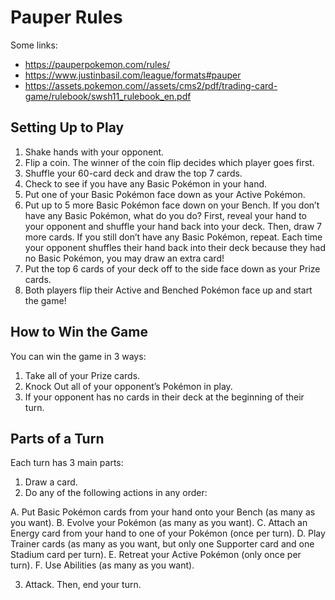 # Pauper Rules

Some links:
* https://pauperpokemon.com/rules/
* https://www.justinbasil.com/league/formats#pauper
* https://assets.pokemon.com//assets/cms2/pdf/trading-card-game/rulebook/swsh11_rulebook_en.pdf

## Setting Up to Play
1. Shake hands with your opponent.
2. Flip a coin. The winner of the coin flip decides which player goes first.
3. Shuffle your 60-card deck and draw the top 7 cards.
4. Check to see if you have any Basic Pokémon in your hand.
5. Put one of your Basic Pokémon face down as your Active Pokémon.
6. Put up to 5 more Basic Pokémon face down on your Bench.
If you don’t have any Basic Pokémon, what do you do? First, reveal your hand to your opponent and shuffle your hand
back into your deck. Then, draw 7 more cards. If you still don’t have any Basic Pokémon, repeat.
Each time your opponent shuffles their hand back into their deck because they had no Basic Pokémon, you may draw
an extra card!
7. Put the top 6 cards of your deck off to the side face down as your Prize cards.
8. Both players flip their Active and Benched Pokémon face up and start
the game!


## How to Win the Game

You can win the game in 3 ways:
1. Take all of your Prize cards.
2. Knock Out all of your opponent’s Pokémon in play.
3. If your opponent has no cards in their deck at the beginning of their turn.


## Parts of a Turn
Each turn has 3 main parts:
1. Draw a card.
2. Do any of the following actions in any order:

A. Put Basic Pokémon cards from your hand onto your Bench (as many as you want).
B. Evolve your Pokémon (as many as you want).
C. Attach an Energy card from your hand to one of your Pokémon (once per turn).
D. Play Trainer cards (as many as you want, but only one Supporter card and one Stadium card per turn).
E. Retreat your Active Pokémon (only once per turn).
F. Use Abilities (as many as you want).

3. Attack. Then, end your turn.

